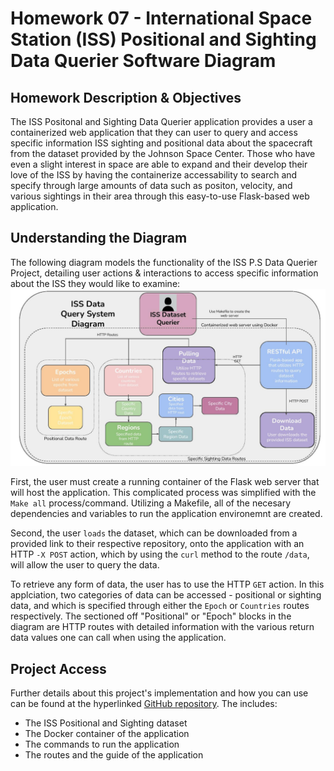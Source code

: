 # Homework 07 - International Space Station (ISS) Positional and Sighting Data Querier Software Diagram

## Homework Description & Objectives

The ISS Positonal and Sighting Data Querier application provides a user a containerized web application that they can user to query and access specific information ISS sighting and positional data about the spacecraft from the dataset provided by the Johnson Space Center. Those who have even a slight interest in space are able to expand and their develop their love of the ISS by having the containerize accessability to search and specify through large amounts of data such as positon, velocity, and various sightings in their area through this easy-to-use Flask-based web application.

## Understanding the Diagram

The following diagram models the functionality of the ISS P.S Data Querier Project, detailing user actions & interactions to access specific information about the ISS they would like to examine:
![Diagram](iss_query_diagram.jpg)

First, the user must create a running container of the Flask web server that will host the application. This complicated process was simplified with the ```Make all```  process/command. Utilizing a Makefile, all of the necesary dependencies and variables to run the application environemnt are created. 

Second, the user ```loads``` the dataset, which can be downloaded from a provided link to their respective repository, onto the application with an HTTP  ```-X POST```  action, which by using the ```curl``` method  to the route ```/data```, will allow the user to query the data.

To retrieve any form of data, the user has to use the  HTTP ```GET``` action. In this applciation, two categories of data can be accessed - positional or sighting data, and which is specified through either the ```Epoch```  or ```Countries``` routes respectively. The sectioned off "Positional" or "Epoch" blocks in the diagram are HTTP routes with detailed information with the various return data values one can call when using the application. 

## Project Access

Further details about this project's implementation and how you can use can be found at the hyperlinked [GitHub repository](https://github.com/Costaki33/iss-system/tree/main/iss-system). The includes:
- The ISS Positional and Sighting dataset
- The Docker container of the application
- The commands to run the application
- The routes and the guide of the application
